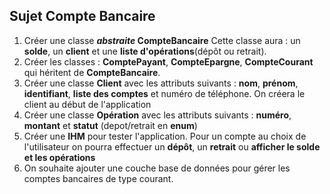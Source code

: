 ## Sujet Compte Bancaire
1. Créer une classe ***abstraite* CompteBancaire** Cette classe aura : un **solde**, un **client** et une **liste d'opérations**(dépôt ou retrait).
2. Créer les classes : **ComptePayant**, **CompteEpargne**, **CompteCourant** qui héritent de **CompteBancaire**.
3. Créer une classe **Client** avec les attributs suivants : **nom**, **prénom**, **identifiant**, **liste des comptes** et numéro de téléphone.
   On créera le client au début de l'application 
4. Créer une classe **Opération** avec les attributs suivants : **numéro**, **montant** et **statut** (depot/retrait en **enum**)
5. Créer une **IHM** pour tester l'application. Pour un compte au choix de l'utilisateur on pourra effectuer un **dépôt**, un **retrait** ou **afficher le solde et les opérations**
6. On souhaite ajouter une couche base de données pour gérer les comptes bancaires de type courant.
